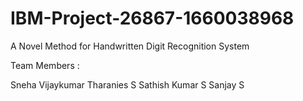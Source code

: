 # IBM-Project-26867-1660038968
A Novel Method for Handwritten Digit Recognition System

Team Members :

Sneha Vijaykumar
Tharanies S
Sathish Kumar S
Sanjay S
